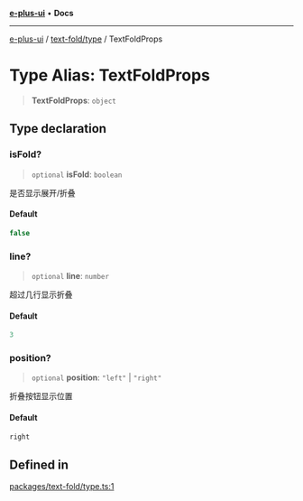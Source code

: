 [**e-plus-ui**](../../../README.md) • **Docs**

***

[e-plus-ui](../../../modules.md) / [text-fold/type](../README.md) / TextFoldProps

# Type Alias: TextFoldProps

> **TextFoldProps**: `object`

## Type declaration

### isFold?

> `optional` **isFold**: `boolean`

是否显示展开/折叠

#### Default

```ts
false
```

### line?

> `optional` **line**: `number`

超过几行显示折叠

#### Default

```ts
3
```

### position?

> `optional` **position**: `"left"` \| `"right"`

折叠按钮显示位置

#### Default

```ts
right
```

## Defined in

[packages/text-fold/type.ts:1](https://github.com/c-eqian/e-plus-ui/blob/9afe3efca84f90347511649ce68bd1a732377c38/packages/text-fold/type.ts#L1)

